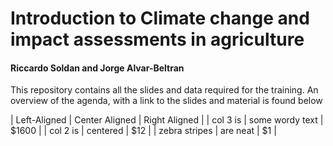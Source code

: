 # Introduction to Climate change and impact assessments in agriculture
#### Riccardo Soldan and Jorge Alvar-Beltran

This repository contains all the slides and data required for the training. An overview of the agenda, with a link to the slides and material is found below

| Left-Aligned  | Center Aligned  | Right Aligned |
| col 3 is      | some wordy text | $1600 |
| col 2 is      | centered        |   $12 |
| zebra stripes | are neat        |    $1 |

